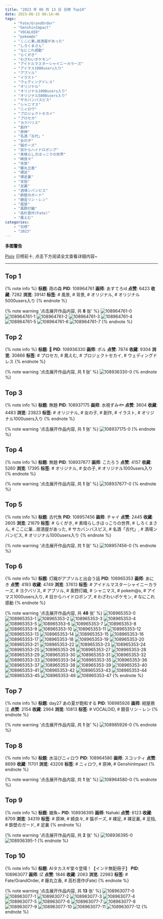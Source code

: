 ```yaml
---
title: "2023 年 06 月 13 日 日榜 Top10"
date: 2023-06-15 06:14:46
tags:
    - "Fate/GrandOrder"
    - "GenshinImpact"
    - "VOCALOID"
    - "pokem@s"
    - "ここに巣…居酒屋があった"
    - "しろくまさん"
    - "なにこれ感動"
    - "らくがき"
    - "わざわいポケモン"
    - "アイドルマスターシャイニーカラーズ"
    - "アイマス1000users入り"
    - "アブソル"
    - "イラスト"
    - "ウェディングドレス"
    - "オリジナル"
    - "オリジナル1000users入り"
    - "オリジナル5000users入り"
    - "サカバンバスピス"
    - "シャニマス"
    - "ニィロウ"
    - "プロジェクトセカイ"
    - "プロセカ"
    - "ヨクバリス"
    - "創作"
    - "原神"
    - "名酒「古代」"
    - "女の子"
    - "猫ポーズ"
    - "目からハイドロポンプ"
    - "素晴らしきほっこりの世界"
    - "綺良々"
    - "背景"
    - "藤丸立香"
    - "裸足"
    - "裸足裏"
    - "足指"
    - "足裏"
    - "酒場ンバンピス"
    - "鉄壁のガード"
    - "鏡音リン・レン"
    - "風景"
    - "風野灯織"
    - "高杉晋作(Fate)"
    - "鳳えむ"
categories:
    - "日榜"
    - "2023"
---
```


<i class="fa fa-triangle-exclamation"></i>**多图警告**<i class="fa fa-triangle-exclamation"></i>

[Pixiv](https://www.pixiv.net/) 日榜前十, 点击下方阅读全文查看详细内容~

<!-- more -->

---

## Top 1

{% note info %}
**标题**: 雨の森
**PID**: 108964761 **画师**: あすてろid
**点赞**: 6423 **收藏**: 7282 **浏览**: 39141
**标签**: # 風景, # 背景, # オリジナル, # オリジナル5000users入り
{% endnote %}

{% note warning '点击展开作品内容, 共 **8** 张' %}
![108964761-0](https://i.pixiv.re/img-original/img/2023/06/13/00/01/53/108964761_p0.jpg)
![108964761-1](https://i.pixiv.re/img-original/img/2023/06/13/00/01/53/108964761_p1.jpg)
![108964761-2](https://i.pixiv.re/img-original/img/2023/06/13/00/01/53/108964761_p2.jpg)
![108964761-3](https://i.pixiv.re/img-original/img/2023/06/13/00/01/53/108964761_p3.jpg)
![108964761-4](https://i.pixiv.re/img-original/img/2023/06/13/00/01/53/108964761_p4.jpg)
![108964761-5](https://i.pixiv.re/img-original/img/2023/06/13/00/01/53/108964761_p5.jpg)
![108964761-6](https://i.pixiv.re/img-original/img/2023/06/13/00/01/53/108964761_p6.jpg)
![108964761-7](https://i.pixiv.re/img-original/img/2023/06/13/00/01/53/108964761_p7.jpg)
{% endnote %}

## Top 2

{% note info %}
**标题**: 💝
**PID**: 108936330 **画师**: ポル
**点赞**: 7874 **收藏**: 9304 **浏览**: 30866
**标签**: # プロセカ, # 鳳えむ, # プロジェクトセカイ, # ウェディングドレス
{% endnote %}

{% note warning '点击展开作品内容, 共 **1** 张' %}
![108936330-0](https://i.pixiv.re/img-original/img/2023/06/12/00/00/27/108936330_p0.jpg)
{% endnote %}

## Top 3

{% note info %}
**标题**: 無題
**PID**: 108937175 **画师**: 水視ずみ🐟
**点赞**: 3604 **收藏**: 4483 **浏览**: 23823
**标签**: # オリジナル, # 女の子, # 創作, # イラスト, # オリジナル1000users入り
{% endnote %}

{% note warning '点击展开作品内容, 共 **1** 张' %}
![108937175-0](https://i.pixiv.re/img-original/img/2023/06/12/00/17/55/108937175_p0.jpg)
{% endnote %}

## Top 4

{% note info %}
**标题**: 無題
**PID**: 108937677 **画师**: こたろう
**点赞**: 4157 **收藏**: 5260 **浏览**: 17395
**标签**: # オリジナル, # 女の子, # オリジナル1000users入り
{% endnote %}

{% note warning '点击展开作品内容, 共 **1** 张' %}
![108937677-0](https://i.pixiv.re/img-original/img/2023/06/12/00/32/53/108937677_p0.png)
{% endnote %}

## Top 5

{% note info %}
**标题**: 古代魚
**PID**: 108957456 **画师**: チャイ
**点赞**: 2445 **收藏**: 2605 **浏览**: 21679
**标签**: # らくがき, # 素晴らしきほっこりの世界, # しろくまさん, # ここに巣…居酒屋があった, # サカバンバスピス, # 名酒「古代」, # 酒場ンバンピス, # オリジナル1000users入り
{% endnote %}

{% note warning '点击展开作品内容, 共 **1** 张' %}
![108957456-0](https://i.pixiv.re/img-original/img/2023/06/12/20/30/01/108957456_p0.png)
{% endnote %}

## Top 6

{% note info %}
**标题**: 灯織がアブソルと出会う話
**PID**: 108965353 **画师**: あにき
**点赞**: 4193 **收藏**: 4749 **浏览**: 37613
**标签**: # アイドルマスターシャイニーカラーズ, # ヨクバリス, # アブソル, # 風野灯織, # シャニマス, # pokem@s, # アイマス1000users入り, # 目からハイドロポンプ, # わざわいポケモン, # なにこれ感動
{% endnote %}

{% note warning '点击展开作品内容, 共 **48** 张' %}
![108965353-0](https://i.pixiv.re/img-original/img/2023/06/13/00/16/07/108965353_p0.jpg)
![108965353-1](https://i.pixiv.re/img-original/img/2023/06/13/00/16/07/108965353_p1.jpg)
![108965353-2](https://i.pixiv.re/img-original/img/2023/06/13/00/16/07/108965353_p2.jpg)
![108965353-3](https://i.pixiv.re/img-original/img/2023/06/13/00/16/07/108965353_p3.jpg)
![108965353-4](https://i.pixiv.re/img-original/img/2023/06/13/00/16/07/108965353_p4.jpg)
![108965353-5](https://i.pixiv.re/img-original/img/2023/06/13/00/16/07/108965353_p5.jpg)
![108965353-6](https://i.pixiv.re/img-original/img/2023/06/13/00/16/07/108965353_p6.jpg)
![108965353-7](https://i.pixiv.re/img-original/img/2023/06/13/00/16/07/108965353_p7.jpg)
![108965353-8](https://i.pixiv.re/img-original/img/2023/06/13/00/16/07/108965353_p8.jpg)
![108965353-9](https://i.pixiv.re/img-original/img/2023/06/13/00/16/07/108965353_p9.jpg)
![108965353-10](https://i.pixiv.re/img-original/img/2023/06/13/00/16/07/108965353_p10.jpg)
![108965353-11](https://i.pixiv.re/img-original/img/2023/06/13/00/16/07/108965353_p11.jpg)
![108965353-12](https://i.pixiv.re/img-original/img/2023/06/13/00/16/07/108965353_p12.jpg)
![108965353-13](https://i.pixiv.re/img-original/img/2023/06/13/00/16/07/108965353_p13.jpg)
![108965353-14](https://i.pixiv.re/img-original/img/2023/06/13/00/16/07/108965353_p14.jpg)
![108965353-15](https://i.pixiv.re/img-original/img/2023/06/13/00/16/07/108965353_p15.jpg)
![108965353-16](https://i.pixiv.re/img-original/img/2023/06/13/00/16/07/108965353_p16.jpg)
![108965353-17](https://i.pixiv.re/img-original/img/2023/06/13/00/16/07/108965353_p17.jpg)
![108965353-18](https://i.pixiv.re/img-original/img/2023/06/13/00/16/07/108965353_p18.jpg)
![108965353-19](https://i.pixiv.re/img-original/img/2023/06/13/00/16/07/108965353_p19.jpg)
![108965353-20](https://i.pixiv.re/img-original/img/2023/06/13/00/16/07/108965353_p20.jpg)
![108965353-21](https://i.pixiv.re/img-original/img/2023/06/13/00/16/07/108965353_p21.jpg)
![108965353-22](https://i.pixiv.re/img-original/img/2023/06/13/00/16/07/108965353_p22.jpg)
![108965353-23](https://i.pixiv.re/img-original/img/2023/06/13/00/16/07/108965353_p23.jpg)
![108965353-24](https://i.pixiv.re/img-original/img/2023/06/13/00/16/07/108965353_p24.jpg)
![108965353-25](https://i.pixiv.re/img-original/img/2023/06/13/00/16/07/108965353_p25.jpg)
![108965353-26](https://i.pixiv.re/img-original/img/2023/06/13/00/16/07/108965353_p26.jpg)
![108965353-27](https://i.pixiv.re/img-original/img/2023/06/13/00/16/07/108965353_p27.jpg)
![108965353-28](https://i.pixiv.re/img-original/img/2023/06/13/00/16/07/108965353_p28.jpg)
![108965353-29](https://i.pixiv.re/img-original/img/2023/06/13/00/16/07/108965353_p29.jpg)
![108965353-30](https://i.pixiv.re/img-original/img/2023/06/13/00/16/07/108965353_p30.jpg)
![108965353-31](https://i.pixiv.re/img-original/img/2023/06/13/00/16/07/108965353_p31.jpg)
![108965353-32](https://i.pixiv.re/img-original/img/2023/06/13/00/16/07/108965353_p32.jpg)
![108965353-33](https://i.pixiv.re/img-original/img/2023/06/13/00/16/07/108965353_p33.jpg)
![108965353-34](https://i.pixiv.re/img-original/img/2023/06/13/00/16/07/108965353_p34.jpg)
![108965353-35](https://i.pixiv.re/img-original/img/2023/06/13/00/16/07/108965353_p35.jpg)
![108965353-36](https://i.pixiv.re/img-original/img/2023/06/13/00/16/07/108965353_p36.jpg)
![108965353-37](https://i.pixiv.re/img-original/img/2023/06/13/00/16/07/108965353_p37.jpg)
![108965353-38](https://i.pixiv.re/img-original/img/2023/06/13/00/16/07/108965353_p38.jpg)
![108965353-39](https://i.pixiv.re/img-original/img/2023/06/13/00/16/07/108965353_p39.jpg)
![108965353-40](https://i.pixiv.re/img-original/img/2023/06/13/00/16/07/108965353_p40.jpg)
![108965353-41](https://i.pixiv.re/img-original/img/2023/06/13/00/16/07/108965353_p41.jpg)
![108965353-42](https://i.pixiv.re/img-original/img/2023/06/13/00/16/07/108965353_p42.jpg)
![108965353-43](https://i.pixiv.re/img-original/img/2023/06/13/00/16/07/108965353_p43.jpg)
![108965353-44](https://i.pixiv.re/img-original/img/2023/06/13/00/16/07/108965353_p44.jpg)
![108965353-45](https://i.pixiv.re/img-original/img/2023/06/13/00/16/07/108965353_p45.jpg)
![108965353-46](https://i.pixiv.re/img-original/img/2023/06/13/00/16/07/108965353_p46.jpg)
![108965353-47](https://i.pixiv.re/img-original/img/2023/06/13/00/16/07/108965353_p47.jpg)
{% endnote %}

## Top 7

{% note info %}
**标题**: day27 あの夏が飽和する
**PID**: 108985926 **画师**: 紺屋鴉江
**点赞**: 2154 **收藏**: 2964 **浏览**: 10813
**标签**: # VOCALOID, # 鏡音リン・レン
{% endnote %}

{% note warning '点击展开作品内容, 共 **1** 张' %}
![108985926-0](https://i.pixiv.re/img-original/img/2023/06/13/21/10/33/108985926_p0.jpg)
{% endnote %}

## Top 8

{% note info %}
**标题**: 水浴びニィロウ
**PID**: 108964580 **画师**: スコッティ
**点赞**: 8699 **收藏**: 11701 **浏览**: 43208
**标签**: # ニィロウ, # 原神, # GenshinImpact
{% endnote %}

{% note warning '点击展开作品内容, 共 **1** 张' %}
![108964580-0](https://i.pixiv.re/img-original/img/2023/06/13/00/00/24/108964580_p0.jpg)
{% endnote %}

## Top 9

{% note info %}
**标题**: 雑魚~
**PID**: 108936395 **画师**: Nahaki
**点赞**: 6123 **收藏**: 8709 **浏览**: 34319
**标签**: # 原神, # 綺良々, # 猫ポーズ, # 裸足, # 裸足裏, # 足指, # 鉄壁のガード, # 足裏
{% endnote %}

{% note warning '点击展开作品内容, 共 **2** 张' %}
![108936395-0](https://i.pixiv.re/img-original/img/2023/06/12/00/00/50/108936395_p0.png)
![108936395-1](https://i.pixiv.re/img-original/img/2023/06/12/00/00/50/108936395_p1.png)
{% endnote %}

## Top 10

{% note info %}
**标题**: AIタカスギ堂々登場！【インテ無配冊子】
**PID**: 108963077 **画师**: IZ
**点赞**: 1846 **收藏**: 2063 **浏览**: 22983
**标签**: # Fate/GrandOrder, # 藤丸立香, # 高杉晋作(Fate)
{% endnote %}

{% note warning '点击展开作品内容, 共 **13** 张' %}
![108963077-0](https://i.pixiv.re/img-original/img/2023/06/12/23/17/26/108963077_p0.jpg)
![108963077-1](https://i.pixiv.re/img-original/img/2023/06/12/23/17/26/108963077_p1.jpg)
![108963077-2](https://i.pixiv.re/img-original/img/2023/06/12/23/17/26/108963077_p2.jpg)
![108963077-3](https://i.pixiv.re/img-original/img/2023/06/12/23/17/26/108963077_p3.jpg)
![108963077-4](https://i.pixiv.re/img-original/img/2023/06/12/23/17/26/108963077_p4.jpg)
![108963077-5](https://i.pixiv.re/img-original/img/2023/06/12/23/17/26/108963077_p5.jpg)
![108963077-6](https://i.pixiv.re/img-original/img/2023/06/12/23/17/26/108963077_p6.jpg)
![108963077-7](https://i.pixiv.re/img-original/img/2023/06/12/23/17/26/108963077_p7.jpg)
![108963077-8](https://i.pixiv.re/img-original/img/2023/06/12/23/17/26/108963077_p8.jpg)
![108963077-9](https://i.pixiv.re/img-original/img/2023/06/12/23/17/26/108963077_p9.jpg)
![108963077-10](https://i.pixiv.re/img-original/img/2023/06/12/23/17/26/108963077_p10.jpg)
![108963077-11](https://i.pixiv.re/img-original/img/2023/06/12/23/17/26/108963077_p11.jpg)
![108963077-12](https://i.pixiv.re/img-original/img/2023/06/12/23/17/26/108963077_p12.jpg)
{% endnote %}
